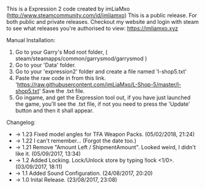 This is a Expression 2 code created by imLiaMxo (http://www.steamcommunity.com/id/imliamxo)
This is a public release. For both public and private releases. Checkout my website and login with steam to see what releases you're authorised to view: https://imliamxo.xyz


Manual Installation:

1. Go to your Garry's Mod root folder, ( steam/steamapps/common/garrysmod/garrysmod )
2. Go to your 'Data' folder.
3. Go to your 'expression2' folder and create a file named 'l-shop5.txt'
4. Paste the raw code in from this link. 'https://raw.githubusercontent.com/imLiaMxo/L-Shop-5/master/l-shop5.txt'
 Save the .txt file.
5. Go ingame, and get the Expression tool out, if you have just launched the game, you'll see the .txt file, if not you need to press the  'Update' button and then it shall appear.

Changelog:
* -> 1.23 Fixed model angles for TFA Weapon Packs. (05/02/2018, 21:24)
* -> 1.22 I can't remember... (Forgot the date too.)
* -> 1.21 Remove "Amount Left / ShipmentAmount". Looked weird, I didn't like it. (05/09/2017, 13:34)
* -> 1.2 Added Locking. Lock/Unlock store by typing !lock <1/0>. (03/09/2017, 18:11)
* -> 1.1 Added Sound Configuration. (24/08/2017, 20:20)
* -> 1.0 Inital Release. (23/08/2017, 23:08)
